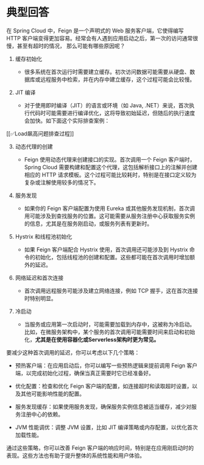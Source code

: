 # 典型回答


在 Spring Cloud 中，Feign 是一个声明式的 Web 服务客户端，它使得编写 HTTP 客户端变得更加容易。经常会有人遇到应用启动之后，第一次的访问通常很慢，甚至有超时的情况， 那么可能有哪些原因呢？





1. 缓存初始化
    - 很多系统在首次运行时需要建立缓存。初次访问数据可能需要从硬盘、数据库或远程服务中检索，并在内存中建立缓存，这个过程可能会比较慢。



2. JIT 编译
    - 对于使用即时编译（JIT）的语言或环境（如 Java, .NET）来说，首次执行代码时可能需要进行编译优化，这将导致初始延迟，但随后的执行速度会加快。如下面这个实际排查案例：



[[✅Load飙高问题排查过程]]



3. 动态代理的创建
    - Feign 使用动态代理来创建接口的实现。首次调用一个 Feign 客户端时，Spring Cloud 需要构建和配置这个代理，这包括解析接口上的注解并创建相应的 HTTP 请求模板。这个过程可能比较耗时，特别是在接口定义较为复杂或注解使用较多的情况下。



4. 服务发现
    - 如果你的 Feign 客户端配置为使用 Eureka 或其他服务发现机制，首次调用可能涉及到查找服务的位置。这可能需要从服务注册中心获取服务实例的信息，尤其是在服务刚启动，或服务列表有更新时。



5. Hystrix 和线程池初始化
    - 如果 Feign 客户端配合 Hystrix 使用，首次调用还可能涉及到 Hystrix 命令的初始化，包括线程池的创建和配置。这些都可能在首次调用时增加额外的延迟。



6. 网络延迟和首次连接
    - 首次调用远程服务可能涉及建立网络连接，例如 TCP 握手，这在首次连接时特别明显。



7. 冷启动
    - 当服务或应用第一次启动时，可能需要加载到内存中，这被称为冷启动。比如，在微服务架构中，某个服务的首次调用可能需要时间来启动和初始化，**尤其是在使用容器化或Serverless架构时更为常见。**





要减少这种首次调用的延迟，你可以考虑以下几个策略：



+ 预热客户端：在应用启动后，你可以编写一些预热逻辑来提前调用 Feign 客户端，以完成初始化过程，确保当真正需要时它已经准备好。



+ 优化配置：检查和优化 Feign 客户端的配置，如连接超时和读取超时设置，以及其他可能影响性能的配置。



+ 服务发现缓存：如果使用服务发现，确保服务实例信息被适当缓存，减少对服务注册中心的依赖。



+ JVM 性能调优：调整 JVM 设置，比如 JIT 编译策略或内存配置，以优化首次加载性能。



通过这些策略，你可以改善 Feign 客户端的响应时间，特别是在应用刚启动时的表现。这些方法也有助于提升整体的系统性能和用户体验。

